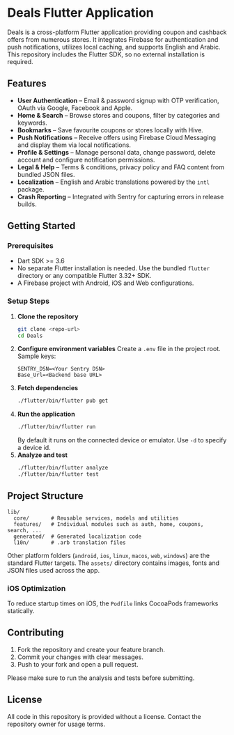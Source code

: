 # Deals Flutter Application

Deals is a cross-platform Flutter application providing coupon and cashback offers from numerous stores. It integrates Firebase for authentication and push notifications, utilizes local caching, and supports English and Arabic. This repository includes the Flutter SDK, so no external installation is required.

## Features

- **User Authentication** – Email & password signup with OTP verification, OAuth via Google, Facebook and Apple.
- **Home & Search** – Browse stores and coupons, filter by categories and keywords.
- **Bookmarks** – Save favourite coupons or stores locally with Hive.
- **Push Notifications** – Receive offers using Firebase Cloud Messaging and display them via local notifications.
- **Profile & Settings** – Manage personal data, change password, delete account and configure notification permissions.
- **Legal & Help** – Terms & conditions, privacy policy and FAQ content from bundled JSON files.
- **Localization** – English and Arabic translations powered by the `intl` package.
- **Crash Reporting** – Integrated with Sentry for capturing errors in release builds.

## Getting Started

### Prerequisites

- Dart SDK >= 3.6
- No separate Flutter installation is needed. Use the bundled `flutter` directory or any compatible Flutter 3.32+ SDK.
- A Firebase project with Android, iOS and Web configurations.

### Setup Steps

1. **Clone the repository**
   ```bash
   git clone <repo-url>
   cd Deals
   ```
2. **Configure environment variables**
   Create a `.env` file in the project root. Sample keys:
   ```text
   SENTRY_DSN=<Your Sentry DSN>
   Base_Url=<Backend base URL>
   ```
3. **Fetch dependencies**
   ```bash
   ./flutter/bin/flutter pub get
   ```
4. **Run the application**
   ```bash
   ./flutter/bin/flutter run
   ```
   By default it runs on the connected device or emulator. Use `-d` to specify a device id.
5. **Analyze and test**
   ```bash
   ./flutter/bin/flutter analyze
   ./flutter/bin/flutter test
   ```

## Project Structure

```
lib/
  core/       # Reusable services, models and utilities
  features/   # Individual modules such as auth, home, coupons, search, ...
  generated/  # Generated localization code
  l10n/       # .arb translation files
```
Other platform folders (`android`, `ios`, `linux`, `macos`, `web`, `windows`) are the standard Flutter targets. The `assets/` directory contains images, fonts and JSON files used across the app.

### iOS Optimization

To reduce startup times on iOS, the `Podfile` links CocoaPods frameworks statically.

## Contributing

1. Fork the repository and create your feature branch.
2. Commit your changes with clear messages.
3. Push to your fork and open a pull request.

Please make sure to run the analysis and tests before submitting.

## License

All code in this repository is provided without a license. Contact the repository owner for usage terms.
